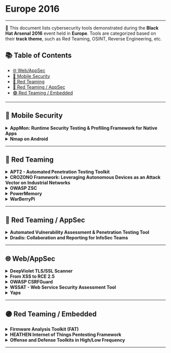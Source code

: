 # Europe 2016
---
📍 This document lists cybersecurity tools demonstrated during the **Black Hat Arsenal 2016** event held in **Europe**.
Tools are categorized based on their **track theme**, such as Red Teaming, OSINT, Reverse Engineering, etc.

## 📚 Table of Contents
- [🌐 Web/AppSec](#🌐-webappsec)
- [📱 Mobile Security](#📱-mobile-security)
- [🔴 Red Teaming](#🔴-red-teaming)
- [🔴 Red Teaming / AppSec](#🔴-red-teaming-appsec)
- [🟣 Red Teaming / Embedded](#🟣-red-teaming-embedded)
---
## 📱 Mobile Security
<details><summary><strong>AppMon: Runtime Security Testing & Profiling Framework for Native Apps</strong></summary>

![Europe 2016](https://img.shields.io/badge/Europe%202016-blue) ![Category: 📱 Mobile Security](https://img.shields.io/badge/Category:%20📱%20Mobile%20Security-yellow) ![Nishant Das Patnaik](https://img.shields.io/badge/Nishant%20Das%20Patnaik-informational)

🔗 **Link:** Not Available  
📝 **Description:** AppMon is a runtime security testing & profiling framework for macOS, iOS and android apps. It is useful for mobile app penetration testers to validate the security issues report by a source code scanner by validating them by inspecting the API calls at runtime. You may use it for monitoring the app's overall activity during its runtime and focus on things that seem suspicious e.g. information leaks, insecure storage of credentials/secret tokens etc. or insecure implementation of crypto operations or just sniff app's network activity from HTTP to Bluetooth. You may either use one or many of the pre-written user-scripts or quickly learn to write your own scripts modify the app's functionality/logic in the runtime e.g. spoofing the DeviceID, spoofing the GPS co-ordinates, bypassing Apple's TouchID, bypassing root detection etc.We shall demo the features of existing 4 core components: Sniffer, Intruder, Android Tracer & IPA Installer. If there any any additional development to the project we shall include its demo as well.

</details>

<details><summary><strong>Nmap on Android</strong></summary>

![Europe 2016](https://img.shields.io/badge/Europe%202016-blue) ![Category: 📱 Mobile Security](https://img.shields.io/badge/Category:%20📱%20Mobile%20Security-yellow) ![Vlatko Kosturjak](https://img.shields.io/badge/Vlatko%20Kosturjak-informational)

🔗 **Link:** [Nmap on Android](https://github.com/kost/NetworkMapper)  
📝 **Description:** Network Mapper is Android frontend for well known Nmap scanner. Frontend will help you to download, install and run Nmap on Android-based phone. It is also a collection of tools to build all known Android architectures: arm, mips and x86 in 32/64 bit architectures.Shiny new 2.0 release will be presented with easy interface and mobile specific scans.

</details>

---
## 🔴 Red Teaming
<details><summary><strong>APT2 - Automated Penetration Testing Toolkit</strong></summary>

![Europe 2016](https://img.shields.io/badge/Europe%202016-blue) ![Category: 🔴 Red Teaming](https://img.shields.io/badge/Category:%20🔴%20Red%20Teaming-red) ![Adam Compton](https://img.shields.io/badge/Adam%20Compton-informational) ![Austin Lane](https://img.shields.io/badge/Austin%20Lane-informational)

🔗 **Link:** [APT2 - Automated Penetration Testing Toolkit](https://github.com/toolswatch/blackhat-arsenal-tools/blob/master/vulnerability_assessment/apt2.md)  
📝 **Description:** Nearly every penetration test begins the same way; run a NMAP scan, review the results, choose interesting services to enumerate and attack, and perform post-exploitation activities. What was once a fairly time consuming manual process, is now automated! Automated Penetration Testing Toolkit (APT2) is an extendable modular framework designed to automate common tasks performed during penetration testing. APT2 can chain data gathered from different modules together to build dynamic attack paths. Starting with a NMAP scan of the target environment, discovered ports and services become triggers for the various modules which in turn can fire additional triggers. Have FTP, Telnet, or SSH? APT2 will attempt common authentication. Have SMB? APT2 determines what OS and looks for shares and other information. Modules include everything from enumeration, scanning, brute forcing, and even integration with Metasploit. Come check out how APT2 will save you time on every engagement.

</details>

<details><summary><strong>CROZONO Framework: Leveraging Autonomous Devices as an Attack Vector on Industrial Networks</strong></summary>

![Europe 2016](https://img.shields.io/badge/Europe%202016-blue) ![Category: 🔴 Red Teaming](https://img.shields.io/badge/Category:%20🔴%20Red%20Teaming-red) ![Sheila Ayelen Berta](https://img.shields.io/badge/Sheila%20Ayelen%20Berta-informational) ![Nicolas Villanueva](https://img.shields.io/badge/Nicolas%20Villanueva-informational)

🔗 **Link:** Not Available  
📝 **Description:** CROZONO is a framework that allows performing automated penetration tests from autonomous devices (drones, robots, etc.) that could ease the access to the logical infrastructure of an industrial facility, evading physical barriers. The CROZONO framework is presented in two versions: "CROZONO Explorer" and "CROZONO Attacker."At first, it is advisable to use CROZONO Explorer, as it allows the user to perform information gathering about possible attack vectors on the whole industrial facility's perimeter or any other sector. The information gathered by CROZONO Explorer allows the user to see the location of WiFi Access Points and IP Cameras, together with their security levels. The purpose of this step is to find the easiest way to compromise the industrial facility's security. For example, attacking those WiFi access points which have the lowest security level, if any security measures at all.CROZONO Attacker is a smart framework, it has the capability of performing automated attacks targeted to a network, and to take decisions -without the need of the attacker's intervention- on which attacks to perform based on pre-established parameters and the information gathered about its target. The goal of CROZONO Attacker is to breach the network attacking a WiFi access point and then opening a reverse connection to the attacker via the victim's internet connection. Once performed, CROZONO Attacker allows - through its "LAN discovery" and "LAN Attacks" modules - to discover other devices in the target network and launch several attacks on it.One of the best exclusive features of CROZONO is the report generation about all information gathered. In few minutes, it is possible to explore a zone or an industrial facility's perimeter and know its weak points from the summarization of data captured visually, allowing to see its security exposure levels.

</details>

<details><summary><strong>OWASP ZSC</strong></summary>

![Europe 2016](https://img.shields.io/badge/Europe%202016-blue) ![Category: 🔴 Red Teaming](https://img.shields.io/badge/Category:%20🔴%20Red%20Teaming-red) ![Ali Razmjoo Qalaei](https://img.shields.io/badge/Ali%20Razmjoo%20Qalaei-informational) ![Brian Beaudry](https://img.shields.io/badge/Brian%20Beaudry-informational)

🔗 **Link:** Not Available  
📝 **Description:** OWASP ZSC is an open source software in python language which lets you generate customized shellcodes and convert scripts to an obfuscated script. This software can be run on Windows/Linux/OSX under python. According to other shellcode generators same as metasploit tools and etc, OWASP ZSC using new encodes and methods which antiviruses won't detect. OWASP ZSC encoderes are able to generate shell codes with random encodes and that allows you to generate thousands of new dynamic shellcodes with same job in just a second,that means, you will not get a same code if you use random encodes with same commands, And that make OWASP ZSC one of the best! During the Google Summer of Code we are working on to generate Windows Shellcode and new obfuscation methods. We are working on the next version that will allow you to generate OSX.

</details>

<details><summary><strong>PowerMemory</strong></summary>

![Europe 2016](https://img.shields.io/badge/Europe%202016-blue) ![Category: 🔴 Red Teaming](https://img.shields.io/badge/Category:%20🔴%20Red%20Teaming-red) ![Pierre-Alexandre Braeken](https://img.shields.io/badge/Pierre-Alexandre%20Braeken-informational)

🔗 **Link:** [PowerMemory](https://github.com/giMini/PowerMemory/blob/master/PowerMemory.ps1)  
📝 **Description:** PowerMemory is a PowerShell post-exploitation tool. It uses Microsoft binaries and therefore is able to execute on a machine, even after the Device Guard Policies have been set. In the same way, it will bypass antivirus detection. PowerMemory can retrieve credentials information and manipulate memory. It can execute shellcode and modify process in memory (in userland and kernel land as a rootkit). PowerMemory will access everywhere in user-land and kernel-land by using the trusted Microsoft debugger aka cdb.exe which is digitally signed.We will cover the following subjects:User-land proof-of-concept: attacking the digest Security Support Provider byte per byte with PowerShell and Microsoft debugger to retrieve passwords from memoryKernel-land proof-of-concept: Direct Kernel Object Manipulation with PowerShell and Microsoft debugger o Hiding/Un-hiding a process o Protecting a process o Injecting all privileges in a process with SYSTEM identity o Pass-The-Token attackUser-land proof-of-concept: Injecting and executing a shellcode in a remote process with PowerShell and a Microsoft debuggerIf we have time, we will hack the minesweeper too :-)

</details>

<details><summary><strong>WarBerryPi</strong></summary>

![Europe 2016](https://img.shields.io/badge/Europe%202016-blue) ![Category: 🔴 Red Teaming](https://img.shields.io/badge/Category:%20🔴%20Red%20Teaming-red) ![Yiannis Ioannides](https://img.shields.io/badge/Yiannis%20Ioannides-informational)

🔗 **Link:** [WarBerryPi](https://github.com/toolswatch/blackhat-arsenal-tools/blob/master/red_team/warberrypi.md)  
📝 **Description:** What if the only requirements for taking down a corporate network are 60 minutes and $35? Traditional hacking techniques and corporate espionage have evolved. Advanced attacks nowadays include a combination of social engineering, physical security penetration and logical security hacking. It is our job as security professionals to think outside the box and think about the different ways that hackers might use to infiltrate corporate networks.The WarBerry is a customized RaspBerryPi hacking dropbox which is used in Red Teaming engagements with the sole purpose of performing reconnaissance and mapping of an internal network and providing access to the remote hacking team while remaining covert and bypassing security mechanisms. The outcome of these red teaming exercises is the demonstration that if a low cost microcomputer loaded with python code can bypass security access controls and enumerate and gather such a significant amount of information about the infrastructure network which is located at, then what dedicated hackers with a large capital can do is beyond conception. The talk will be comprised of slides and a demonstration of the WarBerry's capabilities in a virtual network.

</details>

---
## 🔴 Red Teaming / AppSec
<details><summary><strong>Automated Vulnerability Assessment & Penetration Testing Tool</strong></summary>

![Europe 2016](https://img.shields.io/badge/Europe%202016-blue) ![Category: 🔴 Red Teaming / AppSec](https://img.shields.io/badge/Category:%20🔴%20Red%20Teaming%20/%20AppSec-red) ![Shaan Mulchandani](https://img.shields.io/badge/Shaan%20Mulchandani-informational) ![Ravi Keerthi](https://img.shields.io/badge/Ravi%20Keerthi-informational)

🔗 **Link:** Not Available  
📝 **Description:** As application, network, and product complexity grow, so do the attack surface and likelihood of vulnerabilities. Highly-skilled pen testers do not scale exponentially, and findings don't make it into secure coding practices or DevOps overnight.How can we enable pen testers to focus on what matters: adversary-oriented penetration testing to detect the most difficult vulnerabilities and exploits? What correlations exist between successful exploits and underlying application or network characteristics? And how can we ensure findings actually make it back into the development lifecycle in a meaningful way?Our research, and Python-based VAPT framework seeks to address these questions, and automates certain tasks to assist pen testers:For each application or network update, network reconnaissance and application/network vulnerability assessments are performed using NMap, Nessus, OpenVAS, and W3AFIdentified vulnerabilities, and their CVEs, are used for retrieving relevant exploits from ExploitDBPenetration tests are performed using W3AF and MetasploitResults obtained at each stage are stored and correlated as part of a (Neo4j-based) knowledge graph, which can be maintained across several (application) releases and tool runs. This allows for:Pen Testers to easily visualize vulnerabilities discovered, and successful/failed exploits - in order to rapidly gain context of additional potential exploits that may be run or vulnerabilities that may be discoverable through sophisticated, manual techniquesDevelopers to visualize vulnerabilities that are persistent across multiple parts of their product/application, and/or across multiple successive releasesWe will demo this initial version at Arsenal, however the extensible nature of our framework allows for integration of additional vulnerability assessment & penetration testing tools or (pre-deployment) code security review tools and their findings as well.

</details>

<details><summary><strong>Dradis: Collaboration and Reporting for InfoSec Teams</strong></summary>

![Europe 2016](https://img.shields.io/badge/Europe%202016-blue) ![Category: 🔴 Red Teaming / AppSec](https://img.shields.io/badge/Category:%20🔴%20Red%20Teaming%20/%20AppSec-red) ![Daniel Martin](https://img.shields.io/badge/Daniel%20Martin-informational)

🔗 **Link:** [Dradis: Collaboration and Reporting for InfoSec Teams](https://github.com/rmusser01/Infosec_Reference/blob/master/Draft/Docs_and_Reports.md?plain=1)  
📝 **Description:** Dradis is an extensible, cross-platform, open source collaboration framework for InfoSec teams. It can import from over 19 popular tools, including Nessus, Qualys, and Burp. Started in 2007, the Dradis Framework project has been growing ever since (15,000 commits in the last 12 months). Dradis is the best tool to consolidate the output of different scanners, add your manual findings and evidence and have all the engagement information in one place.Come to see the latest Dradis release in action. It's loaded with updates including new tool, connectors (Metasploit, Brakeman, ...), full REST API coverage, testing methodologies and lots of interface improvements (issue tagging, UX improvements and much more). Come and find out why Dradis is being downloaded over 300 times every week. Come and check it out before we run out of stickers!

</details>

---
## 🌐 Web/AppSec
<details><summary><strong>DeepViolet TLS/SSL Scanner</strong></summary>

![Europe 2016](https://img.shields.io/badge/Europe%202016-blue) ![Category: 🌐 Web/AppSec](https://img.shields.io/badge/Category:%20🌐%20Web/AppSec-blue) ![Milton Smith](https://img.shields.io/badge/Milton%20Smith-informational)

🔗 **Link:** [DeepViolet TLS/SSL Scanner](https://github.com/spoofzu/DeepViolet/blob/master/src/main/java/com/mps/deepviolet/api/CipherSuiteUtil.java)  
📝 **Description:** DeepViolet TLS/SSL scanner is an information gathering tool for secure web servers. Written in Java, DeepViolet is be run from the command line, as a desktop application, or included as an API in other programs. Use DeepViolet to enumerate web server cipher suites, display X.509 certificate metadata, examine X.509 certificate trust chains, and more. DeepViolet is an open source project written to help educate the technical community around TLS/SSL and strengthen our knowledge of security protocols while we improve security of our web applications. DeepViolet project is always looking for volunteers.

</details>

<details><summary><strong>From XSS to RCE 2.5</strong></summary>

![Europe 2016](https://img.shields.io/badge/Europe%202016-blue) ![Category: 🌐 Web/AppSec](https://img.shields.io/badge/Category:%20🌐%20Web/AppSec-blue) ![Hans-Michael Varbaek](https://img.shields.io/badge/Hans-Michael%20Varbaek-informational)

🔗 **Link:** [From XSS to RCE 2.5](https://github.com/Varbaek/xsser)  
📝 **Description:** This presentation demonstrates how an attacker can utilise XSS to execute arbitrary code on the web server when an administrative user inadvertently triggers a hidden XSS payload. Custom tools and payloads integrated with Metasploit's Meterpreter in a highly automated approach will be demonstrated live, including post-exploitation scenarios and interesting data that can be obtained from compromised web applications. This version includes cool notifications and new attack vectors!

</details>

<details><summary><strong>OWASP CSRFGuard</strong></summary>

![Europe 2016](https://img.shields.io/badge/Europe%202016-blue) ![Category: 🌐 Web/AppSec](https://img.shields.io/badge/Category:%20🌐%20Web/AppSec-blue) ![Azzeddine RAMRAMI](https://img.shields.io/badge/Azzeddine%20RAMRAMI-informational)

🔗 **Link:** [OWASP CSRFGuard](https://github.com/aramrami/OWASP-CSRFGuard)  
📝 **Description:** OWASP CSRFGuard implements a variant of the synchronizer token pattern to mitigate the risk of CSRF attacks. In order to implement this pattern, CSRFGuard must offer the capability to place the CSRF prevention token within the HTML produced by the protected web application. CSRFGuard 3 provides developers more fine grain control over the injection of the token. Developers can inject the token in their HTML using either dynamic JavaScript DOM manipulation or a JSP tag library. CSRFGuard no longer intercepts and modifies the HttpServletResponse object as was done in previous releases. The currently available token injection strategies are designed to make the integration of CSRFGuard more feasible and scalable within current enterprise web applications. Developers are encouraged to make use of both the JavaScript DOM Manipulation and the JSP tag library strategies for a complete token injection strategy.CSRFGuard WikiPage: https://www.owasp.org/index.php/Category:OWASP_CSRFGuard_Project

</details>

<details><summary><strong>WSSAT - Web Service Security Assessment Tool</strong></summary>

![Europe 2016](https://img.shields.io/badge/Europe%202016-blue) ![Category: 🌐 Web/AppSec](https://img.shields.io/badge/Category:%20🌐%20Web/AppSec-blue) ![Mehmet Yalcin YOLALAN](https://img.shields.io/badge/Mehmet%20Yalcin%20YOLALAN-informational) ![Salih TALAY](https://img.shields.io/badge/Salih%20TALAY-informational)

🔗 **Link:** [WSSAT - Web Service Security Assessment Tool](https://github.com/toolswatch/blackhat-arsenal-tools/blob/master/webapp_security/wssat.md)  
📝 **Description:** WSSAT is an open source web service security scanning tool which provides a dynamic environment to add, update or delete vulnerabilities by just editing its configuration files. This tool accepts WSDL address list as input file and performs both static and dynamic tests against the security vulnerabilities. It also makes information disclosure controls.Objectives of WSSAT are to allow organizations:Perform their web services security analysis at onceSee overall security assessment with reportsHarden their web servicesWSSAT's main capabilities include:Dynamic Testing:Insecure Communication; SSL Not Used Unauthenticated Service Method; Error Based SQL Injection; Cross Site Scripting; XML Bomb; External Entity Attack - XXE XPATH Injection; Verbose SOAP Fault MessageStatic Analysis:Weak XML Schema: Unbounded Occurrences; Weak XML Schema: Undefined Namespace; Weak WS-SecurityPolicy: Insecure Transport; Weak WS-SecurityPolicy: Insufficient Supporting Token Protection; Weak WS-SecurityPolicy: Tokens Not ProtectedInformation Leakage: Server or development platform oriented information disclosureWSSAT's main modules are:ParserVulnerabilities LoaderAnalyzer/AttackerLoggerReport GeneratorThe main difference of WSSAT is to create a dynamic vulnerability management environment instead of embedding the vulnerabilities into the code. More information can be found here: https://github.com/YalcinYolalan/WSSAT

</details>

<details><summary><strong>Yaps</strong></summary>

![Europe 2016](https://img.shields.io/badge/Europe%202016-blue) ![Category: 🌐 Web/AppSec](https://img.shields.io/badge/Category:%20🌐%20Web/AppSec-blue) ![Fabio Nigi](https://img.shields.io/badge/Fabio%20Nigi-informational)

🔗 **Link:** Not Available  
📝 **Description:** The number one security hole is a weak password. Companies are growing without a complete control over exposed services; most of the servers are deployed with default password. Most of the tools today are single host-based, without competing on a cloud/global environment. Configuration and deployment are getting faster -all the services are going in pipeline with automation and scalability focus.Infosec tools need to evolve. The project goal of Yaps *yet another password scanner:*Create a new scanner to work in pipeline with nmap and other source (json, xml, csv) port mapper and enable a scalable full feature weak password scanner, analyse in a flow the port, create a history status based on the history of scan and result, evade incidents and avoid stressful and lockdown test on production servers and giving the users full flexibility to decrease false positive reports.Highly scalable container based (docker, mesos, chronos, python)Modular concept with multi protocol support and fully automated.

</details>

---
## 🟣 Red Teaming / Embedded
<details><summary><strong>Firmware Analysis Toolkit (FAT)</strong></summary>

![Europe 2016](https://img.shields.io/badge/Europe%202016-blue) ![Category: 🟣 Red Teaming / Embedded](https://img.shields.io/badge/Category:%20🟣%20Red%20Teaming%20/%20Embedded-purple) ![Aditya Gupta](https://img.shields.io/badge/Aditya%20Gupta-informational)

🔗 **Link:** [Firmware Analysis Toolkit (FAT)](https://github.com/adi0x90/attifyos)  
📝 **Description:** There exists a number of tools in today's security industry which offers static and dynamic analysis of software binaries and mobile applications. However, there is no such toolkit, which helps an embedded or IoT security researcher to analyse firmwares in an in-depth level. FAT or Firmware Analysis Toolkit is a scriptable toolkit suite is a part of Attify's internal pentesting suite which has helped us reduce a significant number of man hours put into firmware analysis in our IoT and smart devices pentest engagements. It comes with an easy to use API which can then be used in additional analysis, as well as for research purposes. It is a toolkit suite which performs static and dynamic analysis of firmwares, also enabling the user to emulate the firmware and having a live firmware device as if a real physical device was sitting on the network. This has been done by taking advantage of Qemu emulation and static vulnerability identification techniques. Below are some of the capabilities of the toolkit : Full emulation of the firmware along with networking Dynamic traffic analysis Static vulnerability identification Integration with tools such as nmap and metasploit for additional assessment and exploitationBy Black Hat EU, there might be more features added to the list which I will later on send once they are in a more concrete stage. FAT has been made possible because of the following open source tools listed below, which FAT leverages at various stages:Binwalk Firmware Modification KitFirmadyneMITMProxyNmapMetasploitSnmpwalkRadare2

</details>

<details><summary><strong>HEATHEN Internet of Things Pentesting Framework</strong></summary>

![Europe 2016](https://img.shields.io/badge/Europe%202016-blue) ![Category: 🟣 Red Teaming / Embedded](https://img.shields.io/badge/Category:%20🟣%20Red%20Teaming%20/%20Embedded-purple) ![Chiheb Chebbi](https://img.shields.io/badge/Chiheb%20Chebbi-informational)

🔗 **Link:** [HEATHEN Internet of Things Pentesting Framework](https://github.com/chihebchebbi/Internet-Of-Things-Pentesting-Framework)  
📝 **Description:** Oxford defines the Internet of Things as: "A proposed development of the Internet in which everyday objects have network connectivity, allowing them to send and receive data."Heathen IoT of Things Penetration Testing Framework developed as a research project, which automatically help developers and manufacturers build more secure products in the Internet of Things space based on the Open Web Application Security Project (OWASP) by providing a set of features in every fundamental era:Insecure Web InterfaceInsufficient Authentication/AuthorizationInsecure Network ServicesLack of Transport EncryptionPrivacy ConcernsInsecure Cloud InterfaceInsecure Mobile InterfaceInsufficient Security ConfigurabilityInsecure Software/FirmwarePoor Physical Security

</details>

<details><summary><strong>Offense and Defense Toolkits in High/Low Frequency</strong></summary>

![Europe 2016](https://img.shields.io/badge/Europe%202016-blue) ![Category: 🟣 Red Teaming / Embedded](https://img.shields.io/badge/Category:%20🟣%20Red%20Teaming%20/%20Embedded-purple) ![Haoqi Shan](https://img.shields.io/badge/Haoqi%20Shan-informational) ![Yunding Jian](https://img.shields.io/badge/Yunding%20Jian-informational) ![YANG Qing](https://img.shields.io/badge/YANG%20Qing-informational)

🔗 **Link:** Not Available  
📝 **Description:** RFID and contact-less smart cards have become pervasive technologies nowadays. IC/RFID cards are generally used in security systems such as airport and military bases that require access control. This presentation introduces the details of contact-less card security risk firstly, then the principles of low frequency(125KHz) attack tool, HackID Pro, will be explained. This tool contains an Android App and a hardware which can be controlled by your phone. HackID Pro can emulate/clone any low frequency IC card to help you break into security system, just type few numbers on your phone. After 125KHz, this presentation will show you how to steal personal information from EMV bank card, whose carrier frequency is high frequency, 13.56MHz, just sitting around you. In the end, our defense tool, Card Defender, will be dissected to explain how this product can protect your card and information in both high/low frequencies. And a little bit tricks that this defense tool can make.This presentation includes three demonstrations. The first demonstration will show how we can use the self-made hardware, HackID Pro, to clone and emulate common seen low frequency ID card, different from the hardware we used - HackID Pro contains an Android App and a module which inject into your phone by audio interface. Second, we will show people how to steal people's privacy information from their EMV card, just walked by them. Finally, we introduce how can we protect that information by our defense tool, Card Defender, and we will explain the principle detailed.This toolkit is developed by Qihoo 360 UnicornTeam, which has many genius hardware/wireless security researcher. UnicornTeam focuses on embedded device vulnerability mining, 2/3/4G communication security, GPS signal faking, smart car security, etc. Members of UnicornTeam also had presentations on DEFCON, Black Hat, Cansecwest, Ruxcon, HITB, Syscan360 and some other international security conference.

</details>

---
